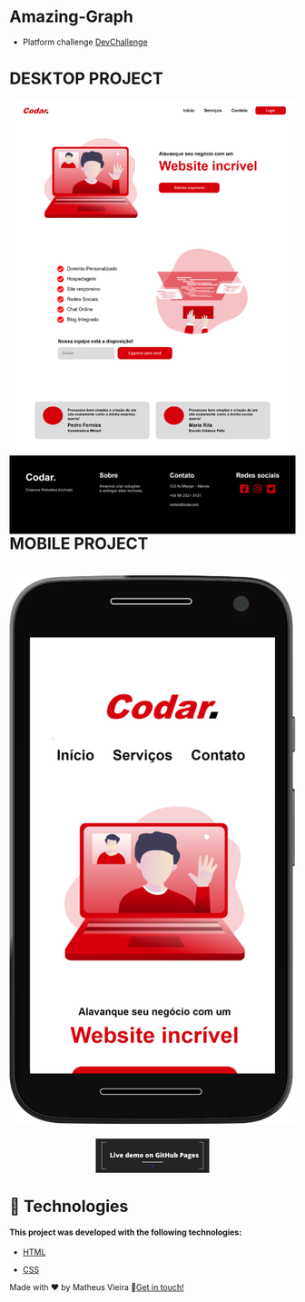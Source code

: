 ﻿# Amazing-Graph

- Platform challenge [DevChallenge](https://www.devchallenge.com.br/challenges/5ed47992adee277fae224a0b/details) 

# DESKTOP PROJECT

<img src="codardesktop.png" alt="Markdown Monster icon" style="float: left; margin-right: 10px;" />


# MOBILE PROJECT
<h1 align="center"> 
    <img alt="Readme" title="Readme" src="mobile%20(2).png"> 
</h1>

<div align="center" height="50" width="30">
<a href="https://matheusvskt.github.io/codar-devchallenge/">
<img alt="Readme" title="Readme" src="live.jpg"> 
</a>
</div>

# 🚀 Technologies

#### This project was developed with the following technologies:

- [HTML](https://developer.mozilla.org/pt-BR/docs/Web/HTML)

- [CSS](https://developer.mozilla.org/pt-BR/docs/Web/CSS)

Made with ♥ by Matheus Vieira 👋[Get in touch!](https://www.linkedin.com/in/matheus-silva-vieira/)
